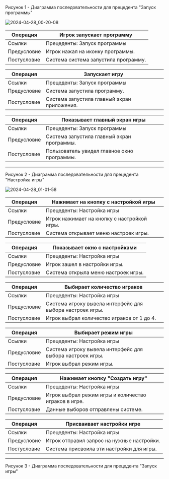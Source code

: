 Рисунок 1 - Диаграмма последовательности для прецедента "Запуск программы"

![2024-04-28_00-20-08](https://github.com/Black0Semen/RTuPPO/assets/80569896/2458734e-dce9-4f15-a788-cc7682e60fe6)

| Операция | Игрок запускает программу |
|---|---|
| Ссылки | Прецеденты: Запуск программы |
| Предусловие | Игрок нажал на иконку программы. |
| Постусловие | Система система запустила программу. |

| Операция | Запускает игру |
|---|---|
| Ссылки | Прецеденты: Запуск программы |
| Предусловие | Система запустила программу. |
| Постусловие | Система запустила главный экран приложения. |

| Операция | Показывает главный экран игры |
|---|---|
| Ссылки | Прецеденты: Запуск программы |
| Предусловие | Система запустила главный экран программы. |
| Постусловие | Пользователь увидел главное окно программы. |

---
Рисунок 2 - Диаграмма последовательности для прецедента "Настройка игры"

![2024-04-28_01-01-58](https://github.com/Black0Semen/RTuPPO/assets/80569896/f56907aa-6a67-4296-9483-ef839be53b5f)

| Операция | Нажимает на кнопку с настройкой игры |
|---|---|
| Ссылки | Прецеденты: Настройка игры |
| Предусловие | Игрок нажимает на кнопку с настройкой игры. |
| Постусловие | Система открывает меню настроек игры. |

| Операция | Показывает окно с настройками |
|---|---|
| Ссылки | Прецеденты: Настройка игры |
| Предусловие | Игрок зашел в настройки игры. |
| Постусловие | Система открыла меню настроек игры. |

| Операция | Выбирает количество играков |
|---|---|
| Ссылки | Прецеденты: Настройка игры |
| Предусловие | Система игроку вывела интерфейс для выбора настроек игры. |
| Постусловие | Игрок выбрал количество играков от 1 до 4. |

| Операция | Выбирает режим игры |
|---|---|
| Ссылки | Прецеденты: Настройка игры |
| Предусловие | Система игроку вывела интерфейс для выбора настроек игры. |
| Постусловие | Игрок выбрал режим игры. |

| Операция | Нажимает кнопку "Создать игру" |
|---|---|
| Ссылки | Прецеденты: Настройка игры |
| Предусловие | Игрок выбрал режим игры и количество играков в игре. |
| Постусловие | Данные выборов отправлены системе. |

| Операция | Присваивает настройки игре |
|---|---|
| Ссылки | Прецеденты: Настройка игры |
| Предусловие | Игрок отправил запрос на нужные настройки. |
| Постусловие | Система присвоила эти настройки для игры. |
---
Рисунок 3 - Диаграмма последовательности для прецедента "Запуск игры"
